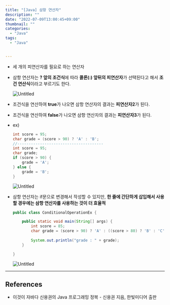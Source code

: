 ```yaml
---
title: "[Java] 삼항 연산자"
description: ""
date: "2022-07-09T13:00:45+09:00"
thumbnail: ""
categories:
  - "Java"
tags:
  - "Java"


---
```

<!--more-->

- 세 개의 피연산자를 필요로 하는 연산자
- 삼항 연산자는 **? 앞의 조건식**에 따라 **콜론(:) 앞뒤의 피연산자**가 선택된다고 해서 **조건 연산식**이라고 부르기도 한다.
    
    ![Untitled](/images/lang_java/operation/삼항_연산자/Untitled.png)
    
- 조건식을 연산하여 **true**가 나오면 삼항 연산자의 결과는 **피연산자2**가 된다.
- 조건식을 연산하여 **false**가 나오면 삼항 연산자의 결과는 **피연산자3**가 된다.
- ex)
    
    ```java
    int score = 95;
    char grade = (score > 90) ? 'A' : 'B';
    //--------------------------------------
    int score = 95;
    char grade;
    if (score > 90) {
    	grade = 'A';
    } else {
    	grade = 'B';
    }
    ```
    
    ![Untitled](/images/lang_java/operation/삼항_연산자/Untitled%201.png)
    
- 삼항 연산자는 if문으로 변경해서 작성할 수 있지만, **한 줄에 간단하게 삽입해서 사용할 경우에는 삼항 연산자를 사용하는 것이 더 효율적**
    
    ```java
    public class ConditionalOperationEx {
    
    	public static void main(String[] args) {
    		int score = 85;
    		char grade = (score > 90) ? 'A' : ((score > 80) ? 'B' : 'C');
    		
    		System.out.println("grade : " + grade);
    	}
    
    }
    ```
    
    ![Untitled](/images/lang_java/operation/삼항_연산자/Untitled%202.png)
    

---

## References

- 이것이 자바다 신용권의 Java 프로그래밍 정복 - 신용권 지음, 한빛미디어 출판